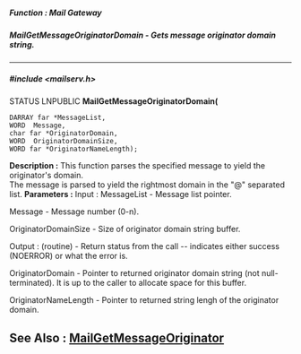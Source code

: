 ##### Function : Mail Gateway
##### MailGetMessageOriginatorDomain - Gets message originator domain string.
---
##### #include <mailserv.h>
STATUS LNPUBLIC **MailGetMessageOriginatorDomain(**

	DARRAY far *MessageList,
	WORD  Message,
	char far *OriginatorDomain,
	WORD  OriginatorDomainSize,
	WORD far *OriginatorNameLength);
**Description :**
This function parses the specified message to yield the originator's domain.  
The message is parsed to yield the rightmost domain in the "@" separated list.
**Parameters :**
Input :
MessageList  -  Message list pointer.

Message  -  Message number (0-n).

OriginatorDomainSize  -  Size of originator domain string buffer.

Output :
(routine)  -   Return status from the call -- indicates either success (NOERROR) or what the error is.



OriginatorDomain  -  Pointer to returned originator domain string (not null-terminated).  It is up to the caller to allocate space for this buffer.

OriginatorNameLength  -  Pointer to returned string lengh of the originator domain.

**See Also :**
[MailGetMessageOriginator](D:/md_files/MailGetMessageOriginator.md)
---
